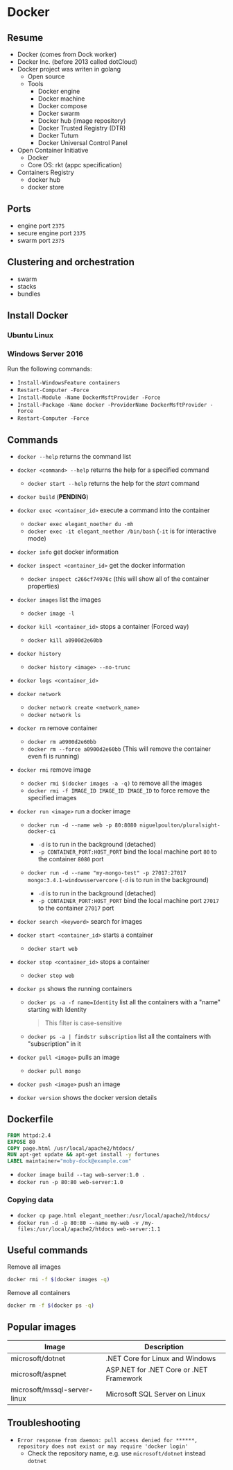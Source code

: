 # Docker

## Resume

- Docker (comes from Dock worker)
- Docker Inc. (before 2013 called dotCloud)
- Docker project was writen in golang
  - Open source
  - Tools
    - Docker engine
    - Docker machine
    - Docker compose
    - Docker swarm
    - Docker hub (image repository)
    - Docker Trusted Registry (DTR)
    - Docker Tutum
    - Docker Universal Control Panel
- Open Container Initiative
  - Docker
  - Core OS: rkt (appc specification)
- Containers Registry
  - docker hub
  - docker store

## Ports

- engine port `2375`
- secure engine port `2375`
- swarm port `2375`

## Clustering and orchestration

- swarm
- stacks
- bundles

## Install Docker

### Ubuntu Linux

### Windows Server 2016

Run the following commands:

- `Install-WindowsFeature containers`
- `Restart-Computer -Force`
- `Install-Module -Name DockerMsftProvider -Force`
- `Install-Package -Name docker -ProviderName DockerMsftProvider -Force`
- `Restart-Computer -Force`

## Commands

- `docker --help` returns the command list

- `docker <command> --help` returns the help for a specified command
  - `docker start --help` returns the help for the _start_ command

- `docker build` (**PENDING**)

- `docker exec <container_id>` execute a command into the container
  - `docker exec elegant_noether du -mh`
  - `docker exec -it elegant_noether /bin/bash` (`-it` is for interactive mode)

- `docker info` get docker information

- `docker inspect <container_id>` get the docker information
  - `docker inspect c266cf74976c` (this will show all of the container properties)

- `docker images` list the images
  - `docker image -l`

- `docker kill <container_id>` stops a container (Forced way)
  - `docker kill a0900d2e60bb`

- `docker history`
  - `docker history <image> --no-trunc`

- `docker logs <container_id>`

- `docker network`
  - `docker network create <network_name>`
  - `docker network ls`

- `docker rm` remove container
  - `docker rm a0900d2e60bb`
  - `docker rm --force a0900d2e60bb` (This will remove the container even fi is running)

- `docker rmi` remove image
  - `docker rmi $(docker images -a -q)` to remove all the images
  - `docker rmi -f IMAGE_ID IMAGE_ID IMAGE_ID` to force remove the specified images

- `docker run <image>` run a docker image

  - `docker run -d --name web -p 80:8080 niguelpoulton/pluralsight-docker-ci`
    - `-d` is to run in the background (detached)
    - `-p CONTAINER_PORT:HOST_PORT` bind the local machine port `80` to the container `8080` port

  - `docker run -d --name "my-mongo-test" -p 27017:27017 mongo:3.4.1-windowsservercore` (`-d` is to run in the background)
    - `-d` is to run in the background (detached)
    - `-p CONTAINER_PORT:HOST_PORT` bind the local machine port `27017` to the container `27017` port

- `docker search <keyword>` search for images

- `docker start <container_id>` starts a container
  - `docker start web`

- `docker stop <container_id>` stops a container
  - `docker stop web`

- `docker ps` shows the running containers
  - `docker ps -a -f name=Identity` list all the containers with a "name" starting with Identity
    > This filter is case-sensitive

  - `docker ps -a | findstr subscription` list all the containers with "subscription" in it

- `docker pull <image>` pulls an image
  - `docker pull mongo`

- `docker push <image>` push an image

- `docker version` shows the docker version details

## Dockerfile

```Dockerfile
FROM httpd:2.4
EXPOSE 80
COPY page.html /usr/local/apache2/htdocs/
RUN apt-get update && apt-get install -y fortunes
LABEL maintainer="moby-dock@example.com"
```

- `docker image build --tag web-server:1.0 .`
- `docker run -p 80:80 web-server:1.0`

### Copying data

- `docker cp page.html elegant_noether:/usr/local/apache2/htdocs/`
- `docker run -d -p 80:80 --name my-web -v /my-files:/usr/local/apache2/htdocs web-server:1.1`

## Useful commands

Remove all images

```sh
docker rmi -f $(docker images -q)
```

Remove all containers

```sh
docker rm -f $(docker ps -q)
```

## Popular images

| Image                         | Description                               |
|-------------------------------|-------------------------------------------|
| microsoft/dotnet              | .NET Core for Linux and Windows           |
| microsoft/aspnet              | ASP.NET for .NET Core or .NET Framework   |
| microsoft/mssql-server-linux  | Microsoft SQL Server on Linux             |

## Troubleshooting

- `Error response from daemon: pull access denied for ******, repository does not exist or may require 'docker login'`
  - Check the repository name, e.g. use `microsoft/dotnet` instead `dotnet`
